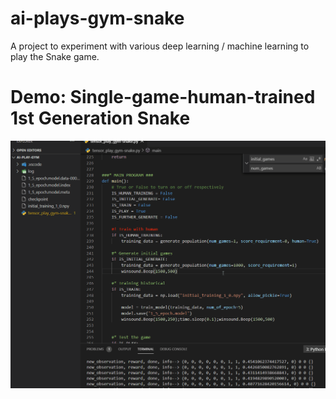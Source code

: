 # ai-plays-gym-snake
A project to experiment with various deep learning / machine learning to play the Snake game. 

# Demo: Single-game-human-trained 1st Generation Snake
![First Gen. Not nearly as smart yet...](https://github.com/breaktoprotect/ai-plays-gym-snake/blob/master/demo/human-trained-1st-gen.gif)